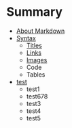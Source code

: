 # Summary

* [About Markdown](about/README.md)
* [Syntax](syntax/README.md)
    * [Titles](syntax/titles.md)
    * [Links](syntax/links.md)
    * [Images](syntax/images.md)
    * Code
    * Tables
* [test](test/README.md)
    * test1
    * test678
    * test3
    * test4
    * test5
